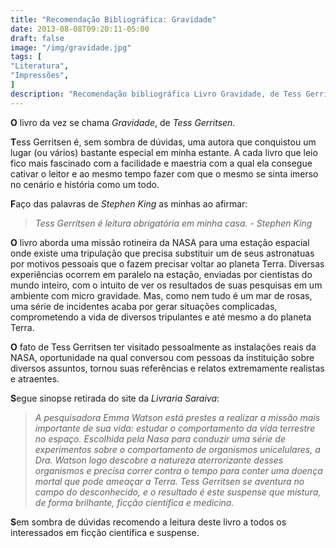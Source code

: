 ```yaml
---
title: "Recomendação Bibliográfica: Gravidade"
date: 2013-08-08T09:20:11-05:00
draft: false
image: "/img/gravidade.jpg"
tags: [
"Literatura",
"Impressões",
]
description: "Recomendação bibliográfica Livro Gravidade, de Tess Gerritsen."
---
```

**O** livro da vez se chama *Gravidade*, de *Tess Gerritsen*.

**T**ess Gerritsen é, sem sombra de dúvidas, uma autora que conquistou um lugar (ou vários) bastante especial em minha estante. A cada livro que leio fico mais fascinado com a facilidade e maestria com a qual ela consegue cativar o leitor e ao mesmo tempo fazer com que o mesmo se sinta imerso no cenário e história como um todo.

**F**aço das palavras de *Stephen King* as minhas ao afirmar:

> *Tess Gerritsen é leitura obrigatória em minha casa. - Stephen King*

**O** livro aborda uma missão rotineira da NASA para uma estação espacial onde existe uma tripulação que precisa substituir um de seus astronatuas por motivos pessoais que o fazem precisar voltar ao planeta Terra. Diversas experiências ocorrem em paralelo na estação, enviadas por cientistas do mundo inteiro, com o intuito de ver os resultados de suas pesquisas em um ambiente com micro gravidade. Mas, como nem tudo é um mar de rosas, uma série de incidentes acaba por gerar situações complicadas, comprometendo a vida de diversos tripulantes e até mesmo a do planeta Terra.

**O** fato de Tess Gerritsen ter visitado pessoalmente as instalações reais da NASA, oportunidade na qual conversou com pessoas da instituição sobre diversos assuntos, tornou suas referências e relatos extremamente realistas e atraentes.

**S**egue sinopse retirada do site da *Livraria Saraiva*:

> *A pesquisadora Emma Watson está prestes a realizar a missão mais importante de sua vida: estudar o comportamento da vida terrestre no espaço. Escolhida pela Nasa para conduzir uma série de experimentos sobre o comportamento de organismos unicelulares, a Dra. Watson logo descobre a natureza aterrorizante desses organismos e precisa correr contra o tempo para conter uma doença mortal que pode ameaçar a Terra. Tess Gerritsen se aventura no campo do desconhecido, e o resultado é este suspense que mistura, de forma brilhante, ficção científica e medicina.*

**S**em sombra de dúvidas recomendo a leitura deste livro a todos os interessados em ficção científica e suspense.
